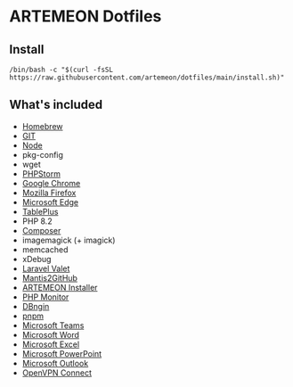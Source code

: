 # ARTEMEON Dotfiles

## Install

```shell
/bin/bash -c "$(curl -fsSL https://raw.githubusercontent.com/artemeon/dotfiles/main/install.sh)"
```

## What's included

- [Homebrew](https://brew.sh/)
- [GIT](https://git-scm.com/)
- [Node](https://nodejs.org/)
- pkg-config
- wget
- [PHPStorm](https://www.jetbrains.com/phpstorm/)
- [Google Chrome](https://www.google.com/chrome/)
- [Mozilla Firefox](https://www.mozilla.org/firefox/)
- [Microsoft Edge](https://www.microsoft.com/edge/download)
- [TablePlus](https://tableplus.com/)
- PHP 8.2
- [Composer](https://getcomposer.org/)
- imagemagick (+ imagick)
- memcached
- xDebug
- [Laravel Valet](https://github.com/laravel/valet)
- [Mantis2GitHub](https://github.com/artemeon/mantis2github)
- [ARTEMEON Installer](https://github.com/artemeon/installer)
- [PHP Monitor](https://phpmon.app/)
- [DBngin](https://dbngin.com/)
- [pnpm](https://pnpm.io/)
- [Microsoft Teams](https://www.microsoft.com/microsoft-teams/)
- [Microsoft Word](https://www.microsoft.com/microsoft-365)
- [Microsoft Excel](https://www.microsoft.com/microsoft-365)
- [Microsoft PowerPoint](https://www.microsoft.com/microsoft-365)
- [Microsoft Outlook](https://www.microsoft.com/microsoft-365)
- [OpenVPN Connect](https://openvpn.net/client-connect-vpn-for-mac-os/)
